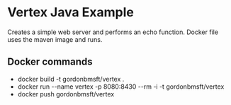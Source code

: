 # Vertex Java Example
Creates a simple web server and performs an echo function. 
Docker file uses the maven image and runs.

## Docker commands
- docker build -t gordonbmsft/vertex .
- docker run --name vertex -p 8080:8430 --rm -i -t gordonbmsft/vertex
- docker push gordonbmsft/vertex
